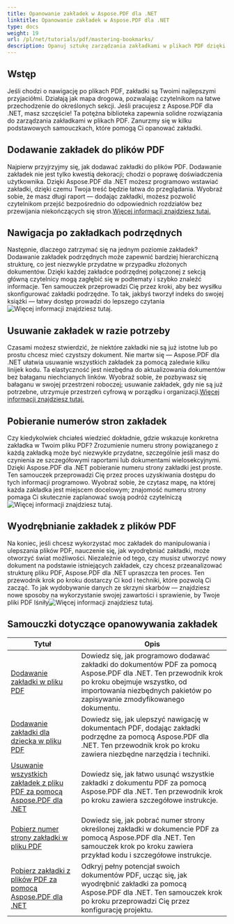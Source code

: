 ```yaml
---
title: Opanowanie zakładek w Aspose.PDF dla .NET
linktitle: Opanowanie zakładek w Aspose.PDF dla .NET
type: docs
weight: 19
url: /pl/net/tutorials/pdf/mastering-bookmarks/
description: Opanuj sztukę zarządzania zakładkami w plikach PDF dzięki Aspose.PDF dla .NET. Nasze samouczki obejmują wszystko, od dodawania do usuwania zakładek bezproblemowo.
---
```

## Wstęp

Jeśli chodzi o nawigację po plikach PDF, zakładki są Twoimi najlepszymi przyjaciółmi. Działają jak mapa drogowa, pozwalając czytelnikom na łatwe przechodzenie do określonych sekcji. Jeśli pracujesz z Aspose.PDF dla .NET, masz szczęście! Ta potężna biblioteka zapewnia solidne rozwiązania do zarządzania zakładkami w plikach PDF. Zanurzmy się w kilku podstawowych samouczkach, które pomogą Ci opanować zakładki.

## Dodawanie zakładek do plików PDF

Najpierw przyjrzyjmy się, jak dodawać zakładki do plików PDF. Dodawanie zakładek nie jest tylko kwestią dekoracji; chodzi o poprawę doświadczenia użytkownika. Dzięki Aspose.PDF dla .NET możesz programowo wstawiać zakładki, dzięki czemu Twoja treść będzie łatwa do przeglądania. Wyobraź sobie, że masz długi raport — dodając zakładki, możesz pozwolić czytelnikom przejść bezpośrednio do odpowiednich rozdziałów bez przewijania niekończących się stron.[Więcej informacji znajdziesz tutaj.](./adding-bookmark/)

## Nawigacja po zakładkach podrzędnych

 Następnie, dlaczego zatrzymać się na jednym poziomie zakładek? Dodawanie zakładek podrzędnych może zapewnić bardziej hierarchiczną strukturę, co jest niezwykle przydatne w przypadku złożonych dokumentów. Dzięki każdej zakładce podrzędnej połączonej z sekcją główną czytelnicy mogą zagłębić się w podtematy i szybko znaleźć informacje. Ten samouczek przeprowadzi Cię przez kroki, aby bez wysiłku skonfigurować zakładki podrzędne. To tak, jakbyś tworzył indeks do swojej książki — łatwy dostęp prowadzi do lepszego czytania![Więcej informacji znajdziesz tutaj.](./adding-child-bookmark/)

## Usuwanie zakładek w razie potrzeby

Czasami możesz stwierdzić, że niektóre zakładki nie są już istotne lub po prostu chcesz mieć czystszy dokument. Nie martw się — Aspose.PDF dla .NET ułatwia usuwanie wszystkich zakładek za pomocą zaledwie kilku linijek kodu. Ta elastyczność jest niezbędna do aktualizowania dokumentów bez bałaganu niechcianych linków. Wyobraź sobie, że pozbywasz się bałaganu w swojej przestrzeni roboczej; usuwanie zakładek, gdy nie są już potrzebne, utrzymuje przestrzeń cyfrową w porządku i organizacji.[Więcej informacji znajdziesz tutaj.](./remove-all-bookmarks/)

## Pobieranie numerów stron zakładek

Czy kiedykolwiek chciałeś wiedzieć dokładnie, gdzie wskazuje konkretna zakładka w Twoim pliku PDF? Zrozumienie numeru strony powiązanego z każdą zakładką może być niezwykle przydatne, szczególnie jeśli masz do czynienia ze szczegółowymi raportami lub dokumentami wielosekcyjnymi. Dzięki Aspose.PDF dla .NET pobieranie numeru strony zakładki jest proste. Ten samouczek przeprowadzi Cię przez proces uzyskiwania dostępu do tych informacji programowo. Wyobraź sobie, że czytasz mapę, na której każda zakładka jest miejscem docelowym; znajomość numeru strony pomaga Ci skutecznie zaplanować swoją podróż czytelniczą![Więcej informacji znajdziesz tutaj.](./retrieve-bookmark-page-number/)

## Wyodrębnianie zakładek z plików PDF

Na koniec, jeśli chcesz wykorzystać moc zakładek do manipulowania i ulepszania plików PDF, nauczenie się, jak wyodrębniać zakładki, może otworzyć świat możliwości. Niezależnie od tego, czy musisz utworzyć nowy dokument na podstawie istniejących zakładek, czy chcesz przeanalizować strukturę pliku PDF, Aspose.PDF dla .NET upraszcza ten proces. Ten przewodnik krok po kroku dostarczy Ci kod i techniki, które pozwolą Ci zacząć. To jak wydobywanie danych ze skrzyni skarbów — znajdziesz nowe sposoby na wykorzystanie swojej zawartości i sprawienie, by Twoje pliki PDF lśniły![Więcej informacji znajdziesz tutaj.](./get-bookmarks-from-pdf-files/)

## Samouczki dotyczące opanowywania zakładek
| Tytuł | Opis |
| --- | --- | 
| [Dodawanie zakładki w pliku PDF](./adding-bookmark/) | Dowiedz się, jak programowo dodawać zakładki do dokumentów PDF za pomocą Aspose.PDF dla .NET. Ten przewodnik krok po kroku obejmuje wszystko, od importowania niezbędnych pakietów po zapisywanie zmodyfikowanego dokumentu. |  
| [Dodawanie zakładki dla dziecka w pliku PDF](./adding-child-bookmark/) | Dowiedz się, jak ulepszyć nawigację w dokumentach PDF, dodając zakładki podrzędne za pomocą Aspose.PDF dla .NET. Ten przewodnik krok po kroku zawiera niezbędne narzędzia i techniki. |  
| [Usuwanie wszystkich zakładek z pliku PDF za pomocą Aspose.PDF dla .NET](./remove-all-bookmarks/) | Dowiedz się, jak łatwo usunąć wszystkie zakładki z dokumentu PDF za pomocą Aspose.PDF dla .NET. Ten przewodnik krok po kroku zawiera szczegółowe instrukcje. |  
| [Pobierz numer strony zakładki w pliku PDF](./retrieve-bookmark-page-number/) | Dowiedz się, jak pobrać numer strony określonej zakładki w dokumencie PDF za pomocą Aspose.PDF dla .NET. Ten samouczek krok po kroku zawiera przykład kodu i szczegółowe instrukcje. |  
| [Pobierz zakładki z plików PDF za pomocą Aspose.PDF dla .NET](./get-bookmarks-from-pdf-files/) | Odkryj pełny potencjał swoich dokumentów PDF, ucząc się, jak wyodrębnić zakładki za pomocą Aspose.PDF dla .NET. Ten samouczek krok po kroku przeprowadzi Cię przez konfigurację projektu. |  